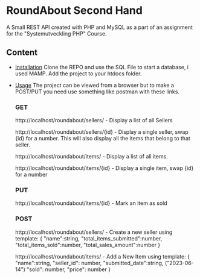 # RoundAbout Second Hand

A Small REST API created with PHP and MySQL as a part of an assignment for the "Systemutveckling PHP" Course.

## Content

- [Installation](#installation)
  Clone the REPO and use the SQL File to start a database, i used MAMP.
  Add the project to your htdocs folder.
- [Usage](#usage)
  The project can be viewed from a browser but to make a POST/PUT you need use something like postman with these links.

  ### GET

  http://localhost/roundabout/sellers/ - Display a list of all Sellers

  http://localhost/roundabout/sellers/{id} - Display a single seller, swap {id} for a number. This will also display all the items that belong to that seller.

  http://localhost/roundabout/items/ - Display a list of all items.

  http://localhost/roundabout/items/{id} - Display a single item, swap {id} for a number

  ### PUT

  http://localhost/roundabout/items/{id} - Mark an item as sold

  ### POST

  http://localhost/roundabout/sellers/ - Create a new seller using template:
  {
  "name":string,
  "total_items_submitted":number,
  "total_items_sold":number,
  "total_sales_amount":number
  }

  http://localhost/roundabout/items/ - Add a New Item using template:
  {
  "name":string,
  "seller_id": number,
  "submitted_date":string, ("2023-06-14")
  "sold": number,
  "price": number
  }
